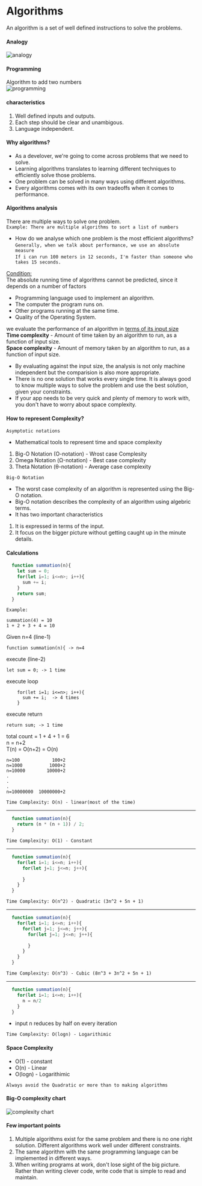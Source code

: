 # Algorithms

An algorithm is a set of well defined instructions to solve the problems.

#### Analogy
<img src="./assets/analogy.jpeg" alt="analogy">

#### Programming
Algorithm to add two numbers <br/>
<img src="./assets/programming.jpeg" alt="programming">

#### characteristics
1. Well defined inputs and outputs.
2. Each step should be clear and unambigous.
3. Language independent.

#### Why algorithms?
* As a develover, we're going to come across problems that we need to solve.
* Learning algorithms translates to learning different techniques to efficiently solve those problems.
* One problem can be solved in many ways using different algorithms.
* Every algorithms comes with its own tradeoffs when it comes to performance.

#### Algorithms analysis
There are multiple ways to solve one problem. <br>
  `Example: There are multiple algorithms to sort a list of numbers`
  * How do we analyse which one problem is the most efficient algorithms?
  `Generally, when we talk about performance, we use an absolute measure`<br>
  `If i can run 100 meters in 12 seconds, I'm faster than someone who takes 15 seconds.`<br>

<ins>Condition:</ins><br>
The absolute running time of algorithms cannot be predicted, since it depends on a number of factors
* Programming language used to implement an algorithm.
* The computer the program runs on.
* Other programs running at the same time.
* Quality of the Operating System.

we evaluate the performance of an algorithm in <ins>terms of its input size</ins><br>
**Time complexity** - Amount of time taken by an algorithm to run, as a function of input size.<br>
**Space complexity** - Amount of memory taken by an algorithm to run, as a function of input size.

- By evaluating against the input size, the analysis is not only machine independent but the comparision is also more appropriate.
- There is no one solution that works every single time. It is always good to know multiple ways to solve the problem and use the best solution, given your constraints.
- If your app needs to be very quick and plenty of memory to work with, you don't have to worry about space complexity.

#### How to represent Complexity?
`Asymptotic notations`<br>
* Mathematical tools to represent time and space complexity
1. Big-O Notation (O-notation) - Wrost case Complesity
2. Omega Notation (Ω-notation) - Best case complexity
3. Theta Notation (θ-notation) - Average case complexity

`Big-O Notation`<br>
- The worst case complexity of an algorithm is represented using the Big-O notation.
- Big-O notation describes the complexity of an algorithm using algebric terms.
- It has two important characteristics
1. It is expressed in terms of the input.
2. It focus on the bigger picture without getting caught up in the minute details.

#### Calculations
```javascript
  function summation(n){
    let sum = 0;
    for(let i=1; i<=n>; i++){
      sum += i;
    }
    return sum;
  }
```
`Example:`
```
summation(4) = 10
1 + 2 + 3 + 4 = 10
```
Given n=4 (line-1)
```
function summation(n){ -> n=4
```
execute (line-2)
```
let sum = 0; -> 1 time
```
execute loop
```
    for(let i=1; i<=n>; i++){
      sum += i;  -> 4 times
    }
```
execute return
```
return sum; -> 1 time
```
total count = 1 + 4 + 1 = 6<br>
n = n+2<br>
T(n) = O(n+2) = O(n)

```
n=100            100+2
n=1000          1000+2
n=10000        10000+2
.
.
.
n=10000000  10000000+2
```
`Time Complexity: O(n) - linear(most of the time)`
<hr>

```javascript
  function summation(n){
    return (n * (n + 1)) / 2;
  }
```
`Time Complexity: O(1) - Constant`

<hr>

```javascript
  function summation(n){
    for(let i=1; i<=n; i++){
      for(let j=1; j<=n; j++){
      
      }
    }
  }
```
`Time Complexity: O(n^2) - Quadratic (3n^2 + 5n + 1)`

<hr>

```javascript
  function summation(n){
    for(let i=1; i<=n; i++){
      for(let j=1; j<=n; j++){
        for(let j=1; j<=n; j++){
      
        }
      }
    }
  }
```
`Time Complexity: O(n^3) - Cubic (8n^3 + 3n^2 + 5n + 1)`

<hr>

```javascript
  function summation(n){
    for(let i=1; i<=n; i++){
      n = n/2
    }
  }
```
* input n reduces by half on every iteration

`Time Complexity: O(logn) - Logarithimic`

#### Space Complexity
* O(1) - constant
* O(n) - Linear
* O(logn) - Logarithimic

`Always avoid the Quadratic or more than to making algorithms`

#### Big-O complexity chart
<img src="./assets/complexity-chart.png" alt="complexity chart">

#### Few important points
1. Multiple algorithms exist for the same problem and there is no one right solution. Different algorithms work well under different constraints.
2. The same algorithm with the same programming language can be implemented in different ways.
3. When writing programs at work, don't lose sight of the big picture. Rather than writing clever code, write code that is simple to read and maintain.